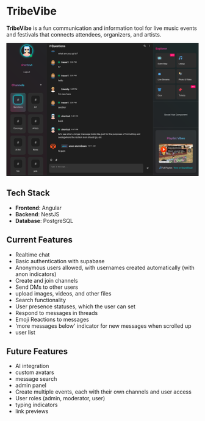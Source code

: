 # TribeVibe

**TribeVibe** is a fun communication and information tool for live music events and festivals that connects attendees, organizers, and artists.

<img src="docs/assets/frontend-screenshot.png" alt="TribeVibe Frontend Screenshot" width="800"/>


## Tech Stack
- **Frontend**: Angular
- **Backend**: NestJS
- **Database**: PostgreSQL

## Current Features

- Realtime chat
- Basic authentication with supabase
- Anonymous users allowed, with usernames created automatically (with anon indicators)
- Create and join channels
- Send DMs to other users
- upload images, videos, and other files
- Search functionality
- User presence statuses, which the user can set
- Respond to messages in threads
- Emoji Reactions to messages
- 'more messages below' indicator for new messages when scrolled up
- user list

## Future Features
- AI integration
- custom avatars
- message search
- admin panel
- Create multiple events, each with their own channels and user access
- User roles (admin, moderator, user)
- typing indicators
- link previews
